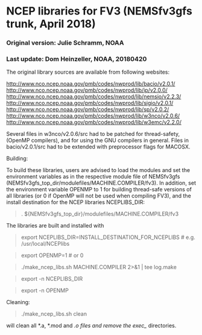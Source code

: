 # NCEP libraries for FV3 (NEMSfv3gfs trunk, April 2018)

### Original version: Julie Schramm, NOAA
### Last update: Dom Heinzeller, NOAA, 20180420

The original library sources are available from following websites:

http://www.nco.ncep.noaa.gov/pmb/codes/nwprod/lib/bacio/v2.0.1/
http://www.nco.ncep.noaa.gov/pmb/codes/nwprod/lib/ip/v2.0.0/
http://www.nco.ncep.noaa.gov/pmb/codes/nwprod/lib/nemsio/v2.2.3/
http://www.nco.ncep.noaa.gov/pmb/codes/nwprod/lib/sigio/v2.0.1/
http://www.nco.ncep.noaa.gov/pmb/codes/nwprod/lib/sp/v2.0.2/
http://www.nco.ncep.noaa.gov/pmb/codes/nwprod/lib/w3nco/v2.0.6/
http://www.nco.ncep.noaa.gov/pmb/codes/nwprod/lib/w3emc/v2.2.0/

Several files in w3nco/v2.0.6/src had to be patched for thread-safety,
(OpenMP compilers), and for using the GNU compilers in general. Files in
bacio/v2.0.1/src had to be extended with preprocessor flags for MACOSX.

Building:

To build these libraries, users are advised to load the modules
and set the environment variables as in the respective module file
of NEMSfv3gfs (NEMSfv3gfs_top_dir/modulefiles/MACHINE.COMPILER/fv3).
In addition, set the environment variable OPENMP to 1 for building
thread-safe versions of all libraries (or 0 if OpenMP will not be
used when compiling FV3), and the install destination for the NCEP
libraries NCEPLIBS_DIR:

> . ${NEMSfv3gfs_top_dir}/modulefiles/MACHINE.COMPILER/fv3

The libraries are built and installed with

> export NCEPLIBS_DIR=INSTALL_DESTINATION_FOR_NCEPLIBS \# e.g. /usr/local/NCEPlibs

> export OPENMP=1 # or 0

> ./make_ncep_libs.sh MACHINE.COMPILER 2>&1 | tee log.make

> export -n NCEPLIBS_DIR

> export -n OPENMP

Cleaning:

> ./make_ncep_libs.sh clean 

will clean all *.a, *.mod and *.o files and remove the exec_* directories.
